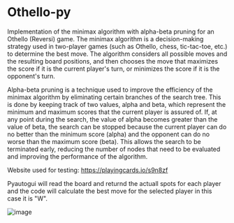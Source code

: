 # Othello-py


Implementation of the minimax algorithm with alpha-beta pruning for an Othello (Reversi) game. 
The minimax algorithm is a decision-making strategy used in two-player games (such as Othello, chess, tic-tac-toe, etc.) to determine the best move. 
The algorithm considers all possible moves and the resulting board positions, and then chooses the move that maximizes the score if it is the current player's turn, 
or minimizes the score if it is the opponent's turn.

Alpha-beta pruning is a technique used to improve the efficiency of the minimax algorithm by eliminating certain branches of the search tree. 
This is done by keeping track of two values, alpha and beta, which represent the minimum and maximum scores that the current player is assured of. 
If, at any point during the search, the value of alpha becomes greater than the value of beta, 
the search can be stopped because the current player can do no better than the minimum score (alpha) and 
the opponent can do no worse than the maximum score (beta). This allows the search to be terminated early, reducing the number of nodes that need to 
be evaluated and improving the performance of the algorithm.

Website used for testing: https://playingcards.io/s9n8zf

Pyautogui will read the board and returnd the actuall spots for each player and the code will calculate the best move for the selected player in this case it is "W".

![image](https://user-images.githubusercontent.com/76017518/210290595-2f5301aa-ae10-4b6d-bf5d-dda0aaa3d7fb.png)
